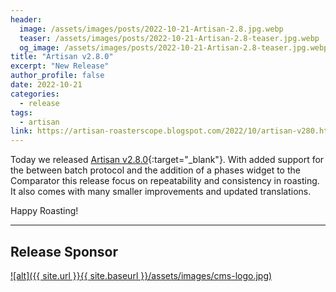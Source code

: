 ```yaml
---
header:
  image: /assets/images/posts/2022-10-21-Artisan-2.8.jpg.webp
  teaser: /assets/images/posts/2022-10-21-Artisan-2.8-teaser.jpg.webp
  og_image: /assets/images/posts/2022-10-21-Artisan-2.8-teaser.jpg.webp
title: "Artisan v2.8.0"
excerpt: "New Release"
author_profile: false
date: 2022-10-21
categories:
  - release
tags:
  - artisan
link: https://artisan-roasterscope.blogspot.com/2022/10/artisan-v280.html
---
```


Today we released [Artisan v2.8.0](https://artisan-roasterscope.blogspot.com/2022/10/artisan-v280.html){:target="_blank"}. With added support for the between batch protocol and the addition of a phases widget to the Comparator this release focus on repeatability and consistency in roasting. It  also comes with many smaller improvements and updated translations.

Happy Roasting!

---
## Release Sponsor

<a target="_blank" href="https://cmsale.com/">
![alt]({{ site.url }}{{ site.baseurl }}/assets/images/cms-logo.jpg)</a>